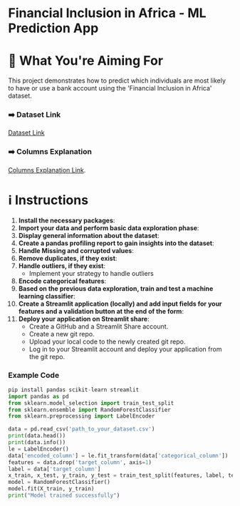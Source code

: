 # Financial Inclusion in Africa - ML Prediction App

# 🎯 What You're Aiming For
This project demonstrates how to predict which individuals are most likely to have or use a bank account using the 'Financial Inclusion in Africa' dataset.

### ➡️ Dataset Link
[Dataset Link](https://drive.google.com/file/d/1FrFTfUln67599LTm2uMTSqM8DjqpAaKL/view?usp=sharing)

### ➡️ Columns Explanation
[Columns Explanation Link](https://drive.google.com/file/d/1jrnrNiJDtff4IIz6lFDwerDhaBKPQwQx/view?usp=sharing).

# ℹ️ Instructions
1. **Install the necessary packages**:
2. **Import your data and perform basic data exploration phase**:
3. **Display general information about the dataset**:
4. **Create a pandas profiling report to gain insights into the dataset**:
5. **Handle Missing and corrupted values**:
6. **Remove duplicates, if they exist**:
7. **Handle outliers, if they exist**:
    - Implement your strategy to handle outliers
8. **Encode categorical features**:
9. **Based on the previous data exploration, train and test a machine learning classifier**:
10. **Create a Streamlit application (locally) and add input fields for your features and a validation button at the end of the form**:
11. **Deploy your application on Streamlit share**:
    - Create a GitHub and a Streamlit Share account.
    - Create a new git repo.
    - Upload your local code to the newly created git repo.
    - Log in to your Streamlit account and deploy your application from the git repo.

### Example Code
```python
pip install pandas scikit-learn streamlit
import pandas as pd
from sklearn.model_selection import train_test_split
from sklearn.ensemble import RandomForestClassifier
from sklearn.preprocessing import LabelEncoder

data = pd.read_csv('path_to_your_dataset.csv')
print(data.head())
print(data.info())
le = LabelEncoder()
data['encoded_column'] = le.fit_transform(data['categorical_column'])
features = data.drop('target_column', axis=1)
label = data['target_column']
x_train, x_test, y_train, y_test = train_test_split(features, label, test_size=0.2, random_state=42)
model = RandomForestClassifier()
model.fit(X_train, y_train)
print("Model trained successfully")
```
